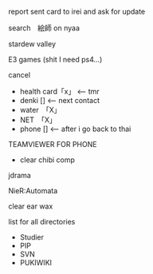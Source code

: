 report sent card to irei and ask for update

search　絵師 on nyaa

stardew valley

E3 games (shit I need ps4...)

cancel
- health card「x」 <-- tmr
- denki [] <-- next contact
- water　「X」
- NET　「X」
- phone [] <-- after i go back to thai

TEAMVIEWER FOR PHONE

- clear chibi comp 

jdrama

NieR:Automata

clear ear wax

list for all directories
- Studier
- PIP
- SVN
- PUKIWIKI
